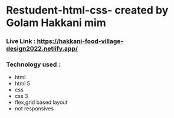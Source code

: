 # Restudent-html-css- created by Golam Hakkani mim

### Live Link : https://hakkani-food-village-design2022.netlify.app/

### Technology used :
* html 
* html 5
* css 
* css 3
* flex,grid based layout
* not responsives

